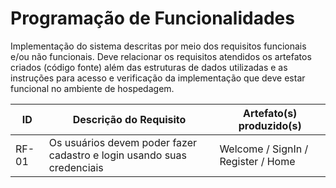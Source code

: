 # Programação de Funcionalidades

Implementação do sistema descritas por meio dos requisitos funcionais e/ou não funcionais. Deve relacionar os requisitos atendidos os artefatos criados (código fonte) além das estruturas de dados utilizadas e as instruções para acesso e verificação da implementação que deve estar funcional no ambiente de hospedagem.

|ID    | Descrição do Requisito  | Artefato(s) produzido(s) |
|------|-----------------------------------------|----|
|RF-01| Os usuários devem poder fazer cadastro e login usando suas credenciais | Welcome / SignIn / Register / Home | 
